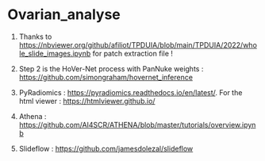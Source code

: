 # Ovarian_analyse

1. Thanks to https://nbviewer.org/github/afiliot/TPDUIA/blob/main/TPDUIA/2022/whole_slide_images.ipynb for patch extraction file !

2. Step 2 is the HoVer-Net process with PanNuke weights : https://github.com/simongraham/hovernet_inference

4. PyRadiomics : https://pyradiomics.readthedocs.io/en/latest/. For the html viewer : https://htmlviewer.github.io/

4. Athena : https://github.com/AI4SCR/ATHENA/blob/master/tutorials/overview.ipynb

5. Slideflow : https://github.com/jamesdolezal/slideflow
